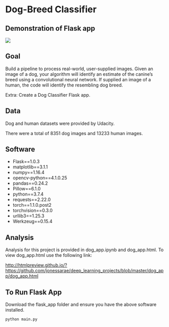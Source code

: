 # Dog-Breed Classifier

## Demonstration of Flask app

![](https://media.giphy.com/media/iH8C4Jou3rbS5TY4Xl/giphy.gif)

## Goal

Build a pipeline to process real-world, user-supplied images. Given an image of a dog, your algorithm will identify an estimate of the canine’s breed using a convolutional neural network. If supplied an image of a human, the code will identify the resembling dog breed.

Extra: Create a Dog Classifier Flask app.

## Data

Dog and human datasets were provided by Udacity. 

There were a total of 8351 dog images and 13233 human images.

## Software 

* Flask==1.0.3
* matplotlib==3.1.1
* numpy==1.16.4
* opencv-python==4.1.0.25
* pandas==0.24.2
* Pillow==6.1.0
* python==3.7.4
* requests==2.22.0
* torch==1.1.0.post2
* torchvision==0.3.0
* urllib3==1.25.3
* Werkzeug==0.15.4

## Analysis 

Analysis for this project is provided in dog_app.ipynb and dog_app.html. To view dog_app.html use the following link:

http://htmlpreview.github.io/?https://github.com/jonessarae/deep_learning_projects/blob/master/dog_app/dog_app.html

## To Run Flask App

Download the flask_app folder and ensure you have the above software installed.

`python main.py`


